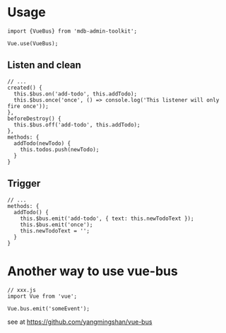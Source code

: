 # Usage

```
import {VueBus} from 'mdb-admin-toolkit';

Vue.use(VueBus);
```

## Listen and clean

```
// ...
created() {
  this.$bus.on('add-todo', this.addTodo);
  this.$bus.once('once', () => console.log('This listener will only fire once'));
},
beforeDestroy() {
  this.$bus.off('add-todo', this.addTodo);
},
methods: {
  addTodo(newTodo) {
    this.todos.push(newTodo);
  }
}
```

## Trigger

```
// ...
methods: {
  addTodo() {
    this.$bus.emit('add-todo', { text: this.newTodoText });
    this.$bus.emit('once');
    this.newTodoText = '';
  }
}
```

# Another way to use vue-bus

```
// xxx.js
import Vue from 'vue';

Vue.bus.emit('someEvent');
```

see at https://github.com/yangmingshan/vue-bus
